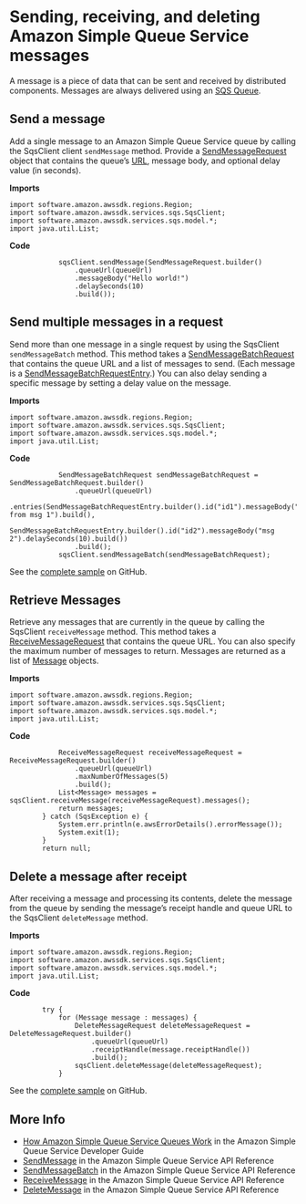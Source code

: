 # Sending, receiving, and deleting Amazon Simple Queue Service messages<a name="examples-sqs-messages"></a>

A message is a piece of data that can be sent and received by distributed components\. Messages are always delivered using an [SQS Queue](examples-sqs-message-queues.md)\.

## Send a message<a name="sqs-message-send"></a>

Add a single message to an Amazon Simple Queue Service queue by calling the SqsClient client `sendMessage` method\. Provide a [SendMessageRequest](http://docs.aws.amazon.com/sdk-for-java/latest/reference/software/amazon/awssdk/services/sqs/model/SendMessageRequest.html) object that contains the queue’s [URL](examples-sqs-message-queues.md#sqs-get-queue-url), message body, and optional delay value \(in seconds\)\.

 **Imports** 

```
import software.amazon.awssdk.regions.Region;
import software.amazon.awssdk.services.sqs.SqsClient;
import software.amazon.awssdk.services.sqs.model.*;
import java.util.List;
```

 **Code** 

```
            sqsClient.sendMessage(SendMessageRequest.builder()
                .queueUrl(queueUrl)
                .messageBody("Hello world!")
                .delaySeconds(10)
                .build());
```

## Send multiple messages in a request<a name="sqs-messages-send-multiple"></a>

Send more than one message in a single request by using the SqsClient `sendMessageBatch` method\. This method takes a [SendMessageBatchRequest](http://docs.aws.amazon.com/sdk-for-java/latest/reference/software/amazon/awssdk/services/sqs/model/SendMessageBatchRequest.html) that contains the queue URL and a list of messages to send\. \(Each message is a [SendMessageBatchRequestEntry](http://docs.aws.amazon.com/sdk-for-java/latest/reference/software/amazon/awssdk/services/sqs/model/SendMessageBatchRequestEntry.html)\.\) You can also delay sending a specific message by setting a delay value on the message\.

 **Imports** 

```
import software.amazon.awssdk.regions.Region;
import software.amazon.awssdk.services.sqs.SqsClient;
import software.amazon.awssdk.services.sqs.model.*;
import java.util.List;
```

 **Code** 

```
            SendMessageBatchRequest sendMessageBatchRequest = SendMessageBatchRequest.builder()
                .queueUrl(queueUrl)
                .entries(SendMessageBatchRequestEntry.builder().id("id1").messageBody("Hello from msg 1").build(),
                        SendMessageBatchRequestEntry.builder().id("id2").messageBody("msg 2").delaySeconds(10).build())
                .build();
            sqsClient.sendMessageBatch(sendMessageBatchRequest);
```

See the [complete sample](https://github.com/awsdocs/aws-doc-sdk-examples/blob/master/javav2/example_code/sqs/src/main/java/com/example/sqs/SQSExample.java) on GitHub\.

## Retrieve Messages<a name="sqs-messages-receive"></a>

Retrieve any messages that are currently in the queue by calling the SqsClient `receiveMessage` method\. This method takes a [ReceiveMessageRequest](http://docs.aws.amazon.com/sdk-for-java/latest/reference/software/amazon/awssdk/services/sqs/model/ReceiveMessageRequest.html) that contains the queue URL\. You can also specify the maximum number of messages to return\. Messages are returned as a list of [Message](http://docs.aws.amazon.com/sdk-for-java/latest/reference/software/amazon/awssdk/services/sqs/model/Message.html) objects\.

 **Imports** 

```
import software.amazon.awssdk.regions.Region;
import software.amazon.awssdk.services.sqs.SqsClient;
import software.amazon.awssdk.services.sqs.model.*;
import java.util.List;
```

 **Code** 

```
            ReceiveMessageRequest receiveMessageRequest = ReceiveMessageRequest.builder()
                .queueUrl(queueUrl)
                .maxNumberOfMessages(5)
                .build();
            List<Message> messages = sqsClient.receiveMessage(receiveMessageRequest).messages();
            return messages;
        } catch (SqsException e) {
            System.err.println(e.awsErrorDetails().errorMessage());
            System.exit(1);
        }
        return null;
```

## Delete a message after receipt<a name="sqs-messages-delete"></a>

After receiving a message and processing its contents, delete the message from the queue by sending the message’s receipt handle and queue URL to the SqsClient `deleteMessage` method\.

 **Imports** 

```
import software.amazon.awssdk.regions.Region;
import software.amazon.awssdk.services.sqs.SqsClient;
import software.amazon.awssdk.services.sqs.model.*;
import java.util.List;
```

 **Code** 

```
        try {
            for (Message message : messages) {
                DeleteMessageRequest deleteMessageRequest = DeleteMessageRequest.builder()
                    .queueUrl(queueUrl)
                    .receiptHandle(message.receiptHandle())
                    .build();
                sqsClient.deleteMessage(deleteMessageRequest);
            }
```

See the [complete sample](https://github.com/awsdocs/aws-doc-sdk-examples/blob/master/javav2/example_code/sqs/src/main/java/com/example/sqs/SQSExample.java) on GitHub\.

## More Info<a name="more-info"></a>
+  [How Amazon Simple Queue Service Queues Work](https://docs.aws.amazon.com/AWSSimpleQueueService/latest/SQSDeveloperGuide/sqs-how-it-works.html) in the Amazon Simple Queue Service Developer Guide
+  [SendMessage](https://docs.aws.amazon.com/AWSSimpleQueueService/latest/APIReference/API_SendMessage.html) in the Amazon Simple Queue Service API Reference
+  [SendMessageBatch](https://docs.aws.amazon.com/AWSSimpleQueueService/latest/APIReference/API_SendMessageBatch.html) in the Amazon Simple Queue Service API Reference
+  [ReceiveMessage](https://docs.aws.amazon.com/AWSSimpleQueueService/latest/APIReference/API_ReceiveMessage.html) in the Amazon Simple Queue Service API Reference
+  [DeleteMessage](https://docs.aws.amazon.com/AWSSimpleQueueService/latest/APIReference/API_DeleteMessage.html) in the Amazon Simple Queue Service API Reference